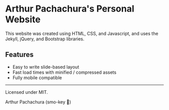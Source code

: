 Arthur Pachachura's Personal Website
=======

This website was created using HTML, CSS, and Javascript, and uses the Jekyll, jQuery, and Bootstrap libraries.

Features
---
- Easy to write slide-based layout
- Fast load times with minified / compressed assets
- Fully mobile compatible

---------
Licensed under MIT.

Arthur Pachachura (smo-key :bear:)
